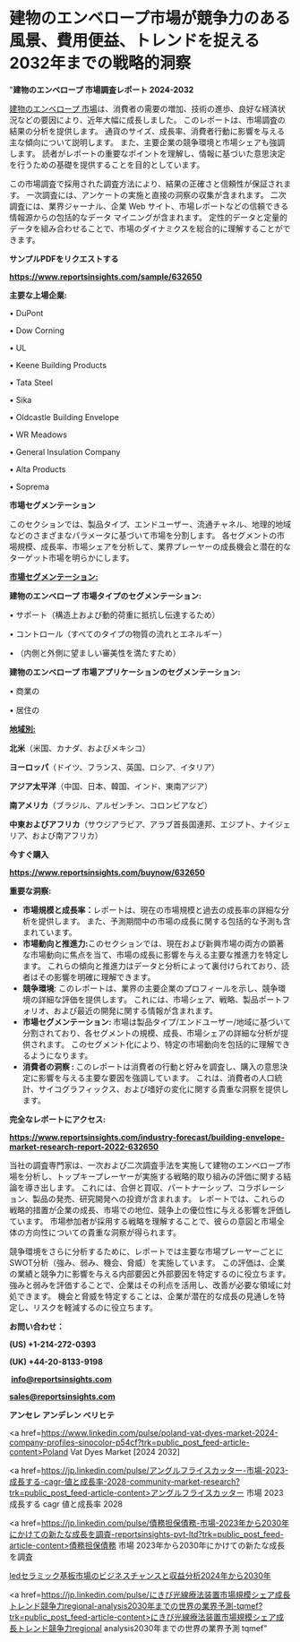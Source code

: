 # 建物のエンベロープ市場が競争力のある風景、費用便益、トレンドを捉える2032年までの戦略的洞察

"<strong>建物のエンベロープ 市場調査レポート 2024-2032</strong>

<a href=https://www.reportsinsights.com/sample/632650>建物のエンベロープ 市場</a>は、消費者の需要の増加、技術の進歩、良好な経済状況などの要因により、近年大幅に成長しました。 このレポートは、市場調査の結果の分析を提供します。 通貨のサイズ、成長率、消費者行動に影響を与える主な傾向について説明します。 また、主要企業の競争環境と市場シェアも強調します。 読者がレポートの重要なポイントを理解し、情報に基づいた意思決定を行うための基礎を提供することを目的としています。

この市場調査で採用された調査方法により、結果の正確さと信頼性が保証されます。 一次調査には、アンケートの実施と直接の洞察の収集が含まれます。 二次調査には、業界ジャーナル、企業 Web サイト、市場レポートなどの信頼できる情報源からの包括的なデータ マイニングが含まれます。 定性的データと定量的データを組み合わせることで、市場のダイナミクスを総合的に理解することができます。

<strong><b>サンプルPDFをリクエストする</b></strong>

<a href=https://www.reportsinsights.com/sample/632650><strong><u>https://www.reportsinsights.com/sample/632650</u></strong></a>

<strong>主要な上場企業:</strong>

• DuPont

• Dow Corning

• UL

• Keene Building Products

• Tata Steel

• Sika

• Oldcastle Building Envelope

• WR Meadows

• General Insulation Company

• Alta Products

• Soprema

<strong>市場セグメンテーション</strong>

このセクションでは、製品タイプ、エンドユーザー、流通チャネル、地理的地域などのさまざまなパラメータに基づいて市場を分割します。 各セグメントの市場規模、成長率、市場シェアを分析して、業界プレーヤーの成長機会と潜在的なターゲット市場を明らかにします。

<strong><u>市場セグメンテーション</u></strong><strong><u>:</u></strong>

<strong>建物のエンベロープ 市場タイプのセグメンテーション:</strong>

• サポート（構造上および動的荷重に抵抗し伝達するため）

• コントロール（すべてのタイプの物質の流れとエネルギー）

• （内側と外側に望ましい審美性を満たすため）

<strong>建物のエンベロープ 市場アプリケーションのセグメンテーション:</strong>

• 商業の

• 居住の

<strong><u>地域別</u></strong><strong><u>:</u></strong>

<strong>北米</strong>（米国、カナダ、およびメキシコ）

<strong>ヨーロッパ</strong>（ドイツ、フランス、英国、ロシア、イタリア）

<strong>アジア太平洋</strong>（中国、日本、韓国、インド、東南アジア）

<strong>南アメリカ</strong>（ブラジル、アルゼンチン、コロンビアなど）

<strong>中東およびアフリカ</strong>（サウジアラビア、アラブ首長国連邦、エジプト、ナイジェリア、および南アフリカ）

<strong>今すぐ購入</strong>

<a href=https://www.reportsinsights.com/buynow/632650><strong><u>https://www.reportsinsights.com/buynow/632650</u></strong></a>

<strong>重要な洞察:</strong>
<ul>
  <li><strong>市場規模と成長率：</strong>レポートは、現在の市場規模と過去の成長率の詳細な分析を提供します。 また、予測期間中の市場の成長に関する包括的な予測も含まれています。</li>
  <li><strong>市場動向と推進力:</strong>このセクションでは、現在および新興市場の両方の顕著な市場動向に焦点を当て、市場の成長に影響を与える主要な推進力を特定します。 これらの傾向と推進力はデータと分析によって裏付けられており、読者はその影響を明確に理解できます。</li>
  <li><strong>競争環境</strong>: このレポートは、業界の主要企業のプロフィールを示し、競争環境の詳細な評価を提供します。 これには、市場シェア、戦略、製品ポートフォリオ、および最近の開発に関する情報が含まれます。</li>
  <li><strong>市場セグメンテーション: </strong>市場は製品タイプ/エンドユーザー/地域に基づいて分割されており、各セグメントの規模、成長、市場シェアの詳細な分析が提供されます。 このセグメント化により、特定の市場動向を包括的に理解できるようになります。</li>
  <li><strong>消費者の洞察 : </strong>このレポートは消費者の行動と好みを調査し、購入の意思決定に影響を与える主要な要因を強調しています。 これは、消費者の人口統計、サイコグラフィックス、および嗜好の変化に関する貴重な洞察を提供します。</li>
</ul>
<strong>完全なレポートにアクセス:</strong>

<a href=https://www.reportsinsights.com/industry-forecast/building-envelope-market-research-report-2022-632650><strong><u><b>https://www.reportsinsights.com/industry-forecast/building-envelope-market-research-report-2022-632650</b></u></strong></a>

当社の調査専門家は、一次および二次調査手法を実施して建物のエンベロープ市場を分析し、トップキープレーヤーが実施する戦略的取り組みの評価に関する結論を導き出します。 これには、合併と買収、パートナーシップ、コラボレーション、製品の発売、研究開発への投資が含まれます。 レポートでは、これらの戦略的措置が企業の成長、市場での地位、競争上の優位性に与える影響を評価しています。 市場参加者が採用する戦略を理解することで、彼らの意図と市場全体の方向性についての貴重な洞察が得られます。

競争環境をさらに分析するために、レポートでは主要な市場プレーヤーごとにSWOT分析（強み、弱み、機会、脅威）を実施しています。 この評価は、企業の業績と競争力に影響を与える内部要因と外部要因を特定するのに役立ちます。 強みと弱みを評価することで、企業はその利点を活用し、改善が必要な領域に対処できます。 機会と脅威を特定することは、企業が潜在的な成長の見通しを特定し、リスクを軽減するのに役立ちます。

<strong>お問い合わせ：</strong>

<strong>(US) +1-214-272-0393</strong>

<strong>(UK) +44-20-8133-9198</strong>

<strong> </strong><a href=info@reportsinsights.com><strong><u>info@reportsinsights.com</u></strong></a>

<a href=sales@reportsinsights.com><strong><u>sales@reportsinsights.com</u></strong></a>

<strong>アンセレ アンデレン ベリヒテ</strong>

<a href=https://www.linkedin.com/pulse/poland-vat-dyes-market-2024-company-profiles-sinocolor-p54cf?trk=public_post_feed-article-content>Poland Vat Dyes Market [2024 2032]</a>

<a href=https://jp.linkedin.com/pulse/アングルフライスカッター-市場-2023-成長する-cagr-値と成長率-2028-community-market-research?trk=public_post_feed-article-content>アングルフライスカッター 市場 2023 成長する cagr 値と成長率 2028</a>

<a href=https://jp.linkedin.com/pulse/債務担保債務-市場-2023年から2030年にかけての新たな成長を調査-reportsinsights-pvt-ltd?trk=public_post_feed-article-content>債務担保債務 市場 2023年から2030年にかけての新たな成長を調査</a>

<a href=https://www.linkedin.com/pulse/ledセラミック基板市場のビジネスチャンスと収益分析2024年から2030年-reportsinsights-pvt-ltd-nc7rf/>ledセラミック基板市場のビジネスチャンスと収益分析2024年から2030年</a>

<a href=https://jp.linkedin.com/pulse/にきび光線療法装置市場規模シェア成長トレンド競争力regional-analysis2030年までの世界の業界予測-tqmef?trk=public_post_feed-article-content>にきび光線療法装置市場規模シェア成長トレンド競争力regional analysis2030年までの世界の業界予測 tqmef</a>"
